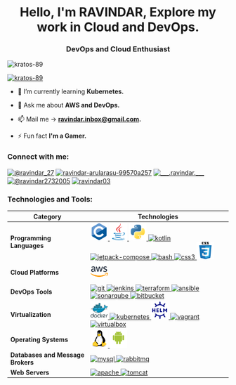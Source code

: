 <h1 align="center">Hello, I'm RAVINDAR, Explore my work in Cloud and DevOps.</h1>
<h3 align="center">DevOps and Cloud Enthusiast</h3>

<p align="left"> <img src="https://komarev.com/ghpvc/?username=kratos-89&label=Profile%20views&color=0e75b6&style=flat" alt="kratos-89" /> </p>

<p align="left"> <a href="https://github.com/ryo-ma/github-profile-trophy"><img src="https://github-profile-trophy.vercel.app/?username=kratos-89" alt="kratos-89" /></a> </p>

- 🌱 I’m currently learning **Kubernetes.**

- 💬 Ask me about **AWS and DevOps.**

- 📫 Mail me -> **ravindar.inbox@gmail.com.**

- ⚡ Fun fact **I'm a Gamer.**

<h3 align="left">Connect with me:</h3>
<p align="left">
<a href="https://twitter.com/@ravindar_27" target="blank"><img align="center" src="https://raw.githubusercontent.com/rahuldkjain/github-profile-readme-generator/master/src/images/icons/Social/twitter.svg" alt="@ravindar_27" height="30" width="40" /></a>
<a href="https://linkedin.com/in/ravindar-arularasu-99570a257" target="blank"><img align="center" src="https://raw.githubusercontent.com/rahuldkjain/github-profile-readme-generator/master/src/images/icons/Social/linked-in-alt.svg" alt="ravindar-arularasu-99570a257" height="30" width="40" /></a>
<a href="https://instagram.com/___.ravindar.___" target="blank"><img align="center" src="https://raw.githubusercontent.com/rahuldkjain/github-profile-readme-generator/master/src/images/icons/Social/instagram.svg" alt="___.ravindar.___" height="30" width="40" /></a>
<a href="https://www.hackerrank.com/" target="blank"><img align="center" src="https://raw.githubusercontent.com/rahuldkjain/github-profile-readme-generator/master/src/images/icons/Social/hackerrank.svg" alt="@ravindar2732005" height="30" width="40" /></a>
<a href="https://www.leetcode.com/" target="blank"><img align="center" src="https://raw.githubusercontent.com/rahuldkjain/github-profile-readme-generator/master/src/images/icons/Social/leet-code.svg" alt="ravindar03" height="30" width="40" /></a>
</p>

<h3 align="left">Technologies and Tools:</h3>
<table>
  <thead>
    <tr>
      <th>Category</th>
      <th>Technologies</th>
    </tr>
  </thead>
  <tbody>
    <tr>
      <td><b>Programming Languages</b></td>
      <td>
        <a href="https://www.cprogramming.com/" target="_blank" rel="noreferrer"> <img src="https://raw.githubusercontent.com/devicons/devicon/master/icons/c/c-original.svg" alt="c" width="40" height="40"/> </a>
        <a href="https://www.java.com" target="_blank" rel="noreferrer"> <img src="https://raw.githubusercontent.com/devicons/devicon/master/icons/java/java-original.svg" alt="java" width="40" height="40"/> </a>
        <a href="https://www.python.org" target="_blank" rel="noreferrer"> <img src="https://raw.githubusercontent.com/devicons/devicon/master/icons/python/python-original.svg" alt="python" width="40" height="40"/> </a>
        <a href="https://kotlinlang.org" target="_blank" rel="noreferrer"> <img src="https://www.vectorlogo.zone/logos/kotlinlang/kotlinlang-icon.svg" alt="kotlin" width="40" height="40"/> </a>
        <a href="https://developer.android.com/jetpack/compose" target="_blank" rel="noreferrer">
  <img src="https://cdn.getmidnight.com/26ffcef53c44522efbfe7fef964a4058/2023/02/untitled-1-.png" alt="jetpack-compose" width="40" height="40"/>
</a>
        <a href="https://www.gnu.org/software/bash/" target="_blank" rel="noreferrer"> <img src="https://www.vectorlogo.zone/logos/gnu_bash/gnu_bash-icon.svg" alt="bash" width="40" height="40"/> </a> 
                <a href="https://www.w3schools.com/html/" target="_blank" rel="noreferrer"> <img src="https://e7.pngegg.com/pngimages/913/851/png-clipart-responsive-web-design-html-world-wide-web-consortium-world-wide-web-angle-text-thumbnail.png" alt="css3" width="40" height="40"/> </a>
        <a href="https://www.w3schools.com/css/" target="_blank" rel="noreferrer">
  <img src="https://raw.githubusercontent.com/devicons/devicon/master/icons/css3/css3-original-wordmark.svg" alt="css3" width="40" height="40"/>
</a>
      </td>
    </tr>
    <tr>
      <td><b>Cloud Platforms</b></td>
      <td>
        <a href="https://aws.amazon.com" target="_blank" rel="noreferrer"> <img src="https://raw.githubusercontent.com/devicons/devicon/master/icons/amazonwebservices/amazonwebservices-original-wordmark.svg" alt="aws" width="40" height="40"/> </a>
      </td>
    </tr>
    <tr>
      <td><b>DevOps Tools</b></td>
      <td>
        <a href="https://git-scm.com/" target="_blank" rel="noreferrer"> <img src="https://www.vectorlogo.zone/logos/git-scm/git-scm-icon.svg" alt="git" width="40" height="40"/> </a>
        <a href="https://www.jenkins.io" target="_blank" rel="noreferrer"> <img src="https://www.vectorlogo.zone/logos/jenkins/jenkins-icon.svg" alt="jenkins" width="40" height="40"/> </a>
        <a href="https://www.terraform.io/" target="_blank" rel="noreferrer"> <img src="https://www.vectorlogo.zone/logos/terraformio/terraformio-icon.svg" alt="terraform" width="40" height="40"/> </a>
        <a href="https://www.ansible.com/" target="_blank" rel="noreferrer"> <img src="https://www.vectorlogo.zone/logos/ansible/ansible-icon.svg" alt="ansible" width="40" height="40"/> </a>
        <a href="https://www.sonarsource.com/" target="_blank" rel="noreferrer"> <img src="https://cdn.worldvectorlogo.com/logos/sonarqube-1.svg" alt="sonarqube" width="40" height="40"/> </a>
        <a href="https://bitbucket.org/" target="_blank" rel="noreferrer"> <img src="https://cdn.worldvectorlogo.com/logos/bitbucket-icon.svg" alt="bitbucket" width="40" height="40"/> </a>
      </td>
    </tr>
    <tr>
      <td><b>Virtualization</b></td>
      <td>
        <a href="https://www.docker.com/" target="_blank" rel="noreferrer"> <img src="https://raw.githubusercontent.com/devicons/devicon/master/icons/docker/docker-original-wordmark.svg" alt="docker" width="40" height="40"/> </a>
        <a href="https://kubernetes.io" target="_blank" rel="noreferrer"> <img src="https://www.vectorlogo.zone/logos/kubernetes/kubernetes-icon.svg" alt="kubernetes" width="40" height="40"/> </a>
        <a href="https://helm.sh/" target="_blank" rel="noreferrer">
  <img src="https://raw.githubusercontent.com/devicons/devicon/master/icons/helm/helm-original.svg" alt="helm" width="40" height="40"/>
</a>
        <a href="https://www.vagrantup.com/" target="_blank" rel="noreferrer"> <img src="https://www.vectorlogo.zone/logos/vagrantup/vagrantup-icon.svg" alt="vagrant" width="40" height="40"/> </a>
        <a href="https://www.virtualbox.org/" target="_blank" rel="noreferrer">
  <img src="https://upload.wikimedia.org/wikipedia/commons/d/d5/Virtualbox_logo.png?20150209215936" alt="virtualbox" width="40" height="40"/>
</a>
      </td>
    </tr>
    <tr>
      <td><b>Operating Systems</b></td>
      <td>
        <a href="https://www.linux.org/" target="_blank" rel="noreferrer"> <img src="https://raw.githubusercontent.com/devicons/devicon/master/icons/linux/linux-original.svg" alt="linux" width="40" height="40"/> </a>
        <a href="https://developer.android.com" target="_blank" rel="noreferrer"> <img src="https://raw.githubusercontent.com/devicons/devicon/master/icons/android/android-original-wordmark.svg" alt="android" width="40" height="40"/> </a>
      </td>
    </tr>
    <tr>
      <td><b>Databases and Message Brokers</b></td>
      <td>
        <a href="https://www.mysql.com/" target="_blank" rel="noreferrer"> <img src="https://www.vectorlogo.zone/logos/mysql/mysql-icon.svg" alt="mysql" width="40" height="40"/> </a>
        <a href="https://www.rabbitmq.com/" target="_blank" rel="noreferrer"> <img src="https://www.vectorlogo.zone/logos/rabbitmq/rabbitmq-icon.svg" alt="rabbitmq" width="40" height="40"/> </a>
      </td>
    </tr>
    <tr>
      <td><b>Web Servers</b></td>
      <td>
        <a href="https://httpd.apache.org/" target="_blank" rel="noreferrer"> <img src="https://www.vectorlogo.zone/logos/apache/apache-icon.svg" alt="apache" width="40" height="40"/> </a>
        <a href="https://tomcat.apache.org/" target="_blank" rel="noreferrer"> <img src="https://www.vectorlogo.zone/logos/apache_tomcat/apache_tomcat-icon.svg" alt="tomcat" width="40" height="40"/> </a>
      </td>
    </tr>
  </tbody>
</table>

<p><img align="left" src="https://github-readme-stats.vercel.app/api/top-langs?username=

